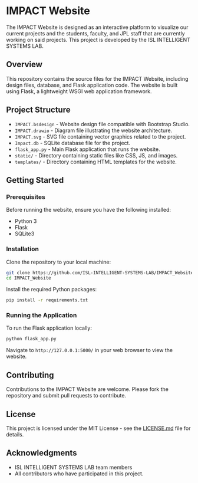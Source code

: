 
# IMPACT Website

The IMPACT Website is designed as an interactive platform to visualize our current projects and the students, faculty, and JPL staff that are currently working on said projects. This project is developed by the ISL INTELLIGENT SYSTEMS LAB.

## Overview

This repository contains the source files for the IMPACT Website, including design files, database, and Flask application code. The website is built using Flask, a lightweight WSGI web application framework.

## Project Structure

- `IMPACT.bsdesign` - Website design file compatible with Bootstrap Studio.
- `IMPACT.drawio` - Diagram file illustrating the website architecture.
- `IMPACT.svg` - SVG file containing vector graphics related to the project.
- `Impact.db` - SQLite database file for the project.
- `flask_app.py` - Main Flask application that runs the website.
- `static/` - Directory containing static files like CSS, JS, and images.
- `templates/` - Directory containing HTML templates for the website.

## Getting Started

### Prerequisites

Before running the website, ensure you have the following installed:
- Python 3
- Flask
- SQLite3

### Installation

Clone the repository to your local machine:

```bash
git clone https://github.com/ISL-INTELLIGENT-SYSTEMS-LAB/IMPACT_Website.git
cd IMPACT_Website
```

Install the required Python packages:

```bash
pip install -r requirements.txt
```

### Running the Application

To run the Flask application locally:

```bash
python flask_app.py
```

Navigate to `http://127.0.0.1:5000/` in your web browser to view the website.

## Contributing

Contributions to the IMPACT Website are welcome. Please fork the repository and submit pull requests to contribute.

## License

This project is licensed under the MIT License - see the [LICENSE.md](LICENSE.md) file for details.

## Acknowledgments

- ISL INTELLIGENT SYSTEMS LAB team members
- All contributors who have participated in this project.
